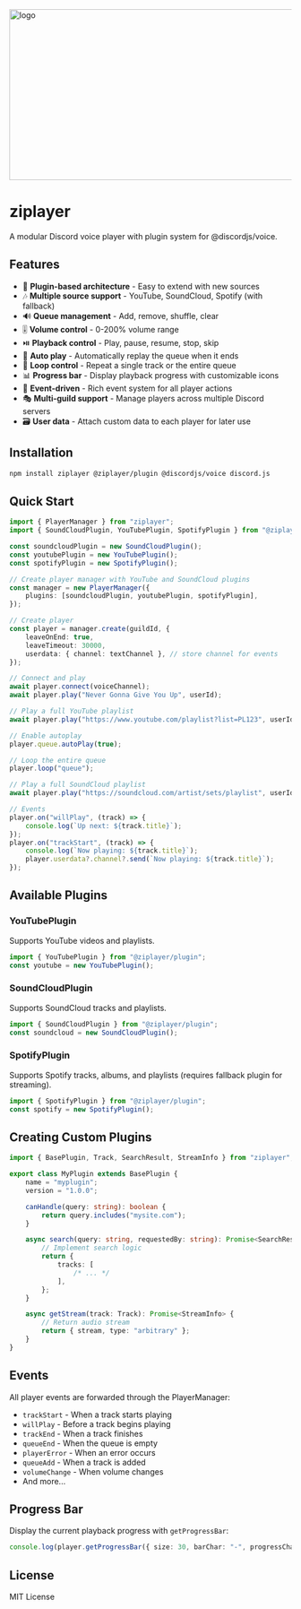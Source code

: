 <img width="1244" height="305" alt="logo" src="https://github.com/user-attachments/assets/c8181e90-fdc9-4e08-8fe4-b4419cb8a25b" />

# ziplayer

A modular Discord voice player with plugin system for @discordjs/voice.

## Features

- 🎵 **Plugin-based architecture** - Easy to extend with new sources
- 🎶 **Multiple source support** - YouTube, SoundCloud, Spotify (with fallback)
- 🔊 **Queue management** - Add, remove, shuffle, clear
- 🎚️ **Volume control** - 0-200% volume range
- ⏯️ **Playback control** - Play, pause, resume, stop, skip
- 🔁 **Auto play** - Automatically replay the queue when it ends
- 🔂 **Loop control** - Repeat a single track or the entire queue
- 📊 **Progress bar** - Display playback progress with customizable icons
- 🔔 **Event-driven** - Rich event system for all player actions
- 🎭 **Multi-guild support** - Manage players across multiple Discord servers
- 🗃️ **User data** - Attach custom data to each player for later use

## Installation

```bash
npm install ziplayer @ziplayer/plugin @discordjs/voice discord.js
```

## Quick Start

```typescript
import { PlayerManager } from "ziplayer";
import { SoundCloudPlugin, YouTubePlugin, SpotifyPlugin } from "@ziplayer/plugin";

const soundcloudPlugin = new SoundCloudPlugin();
const youtubePlugin = new YouTubePlugin();
const spotifyPlugin = new SpotifyPlugin();

// Create player manager with YouTube and SoundCloud plugins
const manager = new PlayerManager({
	plugins: [soundcloudPlugin, youtubePlugin, spotifyPlugin],
});

// Create player
const player = manager.create(guildId, {
	leaveOnEnd: true,
	leaveTimeout: 30000,
	userdata: { channel: textChannel }, // store channel for events
});

// Connect and play
await player.connect(voiceChannel);
await player.play("Never Gonna Give You Up", userId);

// Play a full YouTube playlist
await player.play("https://www.youtube.com/playlist?list=PL123", userId);

// Enable autoplay
player.queue.autoPlay(true);

// Loop the entire queue
player.loop("queue");

// Play a full SoundCloud playlist
await player.play("https://soundcloud.com/artist/sets/playlist", userId);

// Events
player.on("willPlay", (track) => {
	console.log(`Up next: ${track.title}`);
});
player.on("trackStart", (track) => {
	console.log(`Now playing: ${track.title}`);
	player.userdata?.channel?.send(`Now playing: ${track.title}`);
});
```

## Available Plugins

### YouTubePlugin

Supports YouTube videos and playlists.

```typescript
import { YouTubePlugin } from "@ziplayer/plugin";
const youtube = new YouTubePlugin();
```

### SoundCloudPlugin

Supports SoundCloud tracks and playlists.

```typescript
import { SoundCloudPlugin } from "@ziplayer/plugin";
const soundcloud = new SoundCloudPlugin();
```

### SpotifyPlugin

Supports Spotify tracks, albums, and playlists (requires fallback plugin for streaming).

```typescript
import { SpotifyPlugin } from "@ziplayer/plugin";
const spotify = new SpotifyPlugin();
```

## Creating Custom Plugins

```typescript
import { BasePlugin, Track, SearchResult, StreamInfo } from "ziplayer";

export class MyPlugin extends BasePlugin {
	name = "myplugin";
	version = "1.0.0";

	canHandle(query: string): boolean {
		return query.includes("mysite.com");
	}

	async search(query: string, requestedBy: string): Promise<SearchResult> {
		// Implement search logic
		return {
			tracks: [
				/* ... */
			],
		};
	}

	async getStream(track: Track): Promise<StreamInfo> {
		// Return audio stream
		return { stream, type: "arbitrary" };
	}
}
```

## Events

All player events are forwarded through the PlayerManager:

- `trackStart` - When a track starts playing
- `willPlay` - Before a track begins playing
- `trackEnd` - When a track finishes
- `queueEnd` - When the queue is empty
- `playerError` - When an error occurs
- `queueAdd` - When a track is added
- `volumeChange` - When volume changes
- And more...

## Progress Bar

Display the current playback progress with `getProgressBar`:

```typescript
console.log(player.getProgressBar({ size: 30, barChar: "-", progressChar: "🔘" }));
```

## License

MIT License
